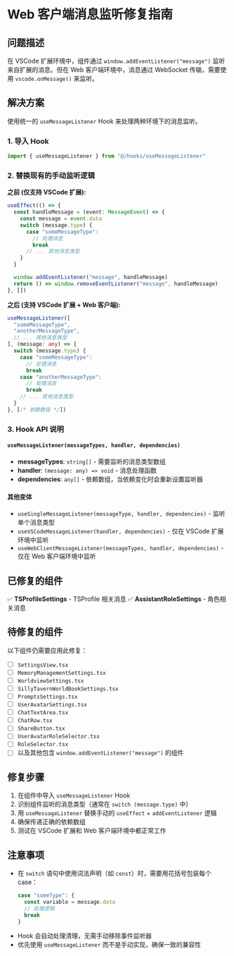 # Web 客户端消息监听修复指南

## 问题描述

在 VSCode 扩展环境中，组件通过 `window.addEventListener("message")` 监听来自扩展的消息。但在 Web 客户端环境中，消息通过 WebSocket 传输，需要使用 `vscode.onMessage()` 来监听。

## 解决方案

使用统一的 `useMessageListener` Hook 来处理两种环境下的消息监听。

### 1. 导入 Hook

```typescript
import { useMessageListener } from "@/hooks/useMessageListener"
```

### 2. 替换现有的手动监听逻辑

**之前 (仅支持 VSCode 扩展):**
```typescript
useEffect(() => {
  const handleMessage = (event: MessageEvent) => {
    const message = event.data
    switch (message.type) {
      case "someMessageType":
        // 处理消息
        break
      // ... 其他消息类型
    }
  }

  window.addEventListener("message", handleMessage)
  return () => window.removeEventListener("message", handleMessage)
}, [])
```

**之后 (支持 VSCode 扩展 + Web 客户端):**
```typescript
useMessageListener([
  "someMessageType",
  "anotherMessageType",
  // ... 其他消息类型
], (message: any) => {
  switch (message.type) {
    case "someMessageType":
      // 处理消息
      break
    case "anotherMessageType":
      // 处理消息
      break
    // ... 其他消息类型
  }
}, [/* 依赖数组 */])
```

### 3. Hook API 说明

#### `useMessageListener(messageTypes, handler, dependencies)`

- **messageTypes**: `string[]` - 需要监听的消息类型数组
- **handler**: `(message: any) => void` - 消息处理函数
- **dependencies**: `any[]` - 依赖数组，当依赖变化时会重新设置监听器

#### 其他变体

- `useSingleMessageListener(messageType, handler, dependencies)` - 监听单个消息类型
- `useVSCodeMessageListener(handler, dependencies)` - 仅在 VSCode 扩展环境中监听
- `useWebClientMessageListener(messageTypes, handler, dependencies)` - 仅在 Web 客户端环境中监听

## 已修复的组件

✅ **TSProfileSettings** - TSProfile 相关消息
✅ **AssistantRoleSettings** - 角色相关消息

## 待修复的组件

以下组件仍需要应用此修复：

- [ ] `SettingsView.tsx`
- [ ] `MemoryManagementSettings.tsx`
- [ ] `WorldviewSettings.tsx`
- [ ] `SillyTavernWorldBookSettings.tsx`
- [ ] `PromptsSettings.tsx`
- [ ] `UserAvatarSettings.tsx`
- [ ] `ChatTextArea.tsx`
- [ ] `ChatRow.tsx`
- [ ] `ShareButton.tsx`
- [ ] `UserAvatarRoleSelector.tsx`
- [ ] `RoleSelector.tsx`
- [ ] 以及其他包含 `window.addEventListener("message")` 的组件

## 修复步骤

1. 在组件中导入 `useMessageListener` Hook
2. 识别组件监听的消息类型（通常在 `switch (message.type)` 中）
3. 用 `useMessageListener` 替换手动的 `useEffect` + `addEventListener` 逻辑
4. 确保传递正确的依赖数组
5. 测试在 VSCode 扩展和 Web 客户端环境中都正常工作

## 注意事项

- 在 `switch` 语句中使用词法声明（如 `const`）时，需要用花括号包装每个 case：
  ```typescript
  case "someType": {
    const variable = message.data
    // 处理逻辑
    break
  }
  ```
- Hook 会自动处理清理，无需手动移除事件监听器
- 优先使用 `useMessageListener` 而不是手动实现，确保一致的兼容性